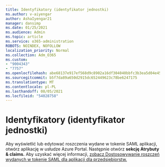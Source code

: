 ```yaml
---
title: Identyfikatory (identyfikator jednostki)
ms.author: v-aiyengar
author: AshaIyengar21
manager: dansimp
ms.date: 01/25/2021
ms.audience: Admin
ms.topic: article
ms.service: o365-administration
ROBOTS: NOINDEX, NOFOLLOW
localization_priority: Normal
ms.collection: Adm_O365
ms.custom:
- "9004343"
- "7757"
ms.openlocfilehash: abe68137e917ef568d9c8902a16df304040bbfc3b3ea5d04e45a5247bd639130
ms.sourcegitcommit: b5f7da89a650d2915dc652449623c78be6247175
ms.translationtype: MT
ms.contentlocale: pl-PL
ms.lasthandoff: 08/05/2021
ms.locfileid: "54028758"
---
```

# <a name="identifiers-entity-id"></a>Identyfikatory (identyfikator jednostki)

Aby wyświetlić lub edytować roszczenia wydane w tokenie SAML aplikacji, otwórz aplikację w usłudze Azure Portal. Następnie otwórz **sekcję Atrybuty & claims.** Aby uzyskać więcej informacji, [zobacz Dostosowywanie roszczeń wydanych w tokenie SAML dla aplikacji dla przedsiębiorstw.](https://docs.microsoft.com/azure/active-directory/develop/active-directory-saml-claims-customization#editing-nameid)
